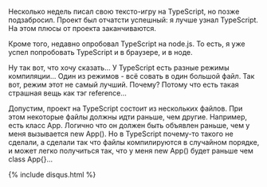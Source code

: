 Несколько недель писал свою тексто-игру на TypeScript, но позже подзабросил. Проект был отчатсти успешный: я лучше узнал TypeScript. На этом плюсы от проекта заканчиваются.

Кроме того, недавно опробовал TypeScript на node.js. То есть, я уже успел попробовать TypeScript и в браузере, и в ноде.

Ну так вот, что хочу сказать... У TypeScript есть разные режимы компиляции... Один из режимов - всё совать в один большой файл. Так вот, режим этот не самый лучший. Почему? Потому что есть такая страшная вещь как тэг reference...

Допустим, проект на TypeScript состоит из нескольких файлов. При этом некоторые файлы должны идти раньше, чем другие. Например, есть класс App. Логично что он должен быть объявлен раньше, чем у меня вызывается new App(). Но в TypeScript почему-то такого не сделали, а сделали так что файлы компилируются в случайном порядке, и может легко получиться так, что у меня new App() будет раньше чем class App{}...

{% include disqus.html %}